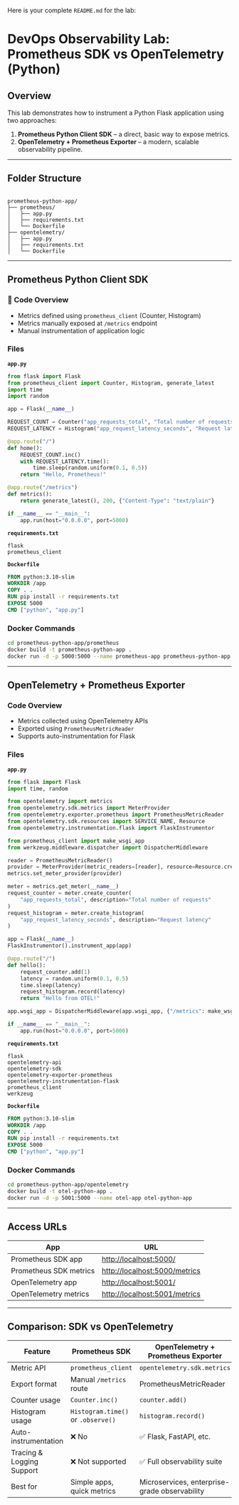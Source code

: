 Here is your complete `README.md` for the lab:
# DevOps Observability Lab: Prometheus SDK vs OpenTelemetry (Python)

## Overview

This lab demonstrates how to instrument a Python Flask application using two approaches:

1. **Prometheus Python Client SDK** – a direct, basic way to expose metrics.
2. **OpenTelemetry + Prometheus Exporter** – a modern, scalable observability pipeline.

---

## Folder Structure

```

prometheus-python-app/
├── prometheus/
│   ├── app.py
│   ├── requirements.txt
│   └── Dockerfile
├── opentelemetry/
│   ├── app.py
│   ├── requirements.txt
│   └── Dockerfile

````

---

## Prometheus Python Client SDK

### 🔹 Code Overview

- Metrics defined using `prometheus_client` (Counter, Histogram)
- Metrics manually exposed at `/metrics` endpoint
- Manual instrumentation of application logic

### Files

**`app.py`**
```python
from flask import Flask
from prometheus_client import Counter, Histogram, generate_latest
import time
import random

app = Flask(__name__)

REQUEST_COUNT = Counter("app_requests_total", "Total number of requests")
REQUEST_LATENCY = Histogram("app_request_latency_seconds", "Request latency")

@app.route("/")
def home():
    REQUEST_COUNT.inc()
    with REQUEST_LATENCY.time():
        time.sleep(random.uniform(0.1, 0.5))
    return "Hello, Prometheus!"

@app.route("/metrics")
def metrics():
    return generate_latest(), 200, {"Content-Type": "text/plain"}

if __name__ == "__main__":
    app.run(host="0.0.0.0", port=5000)
````

**`requirements.txt`**

```
flask
prometheus_client
```

**`Dockerfile`**

```dockerfile
FROM python:3.10-slim
WORKDIR /app
COPY . .
RUN pip install -r requirements.txt
EXPOSE 5000
CMD ["python", "app.py"]
```

### Docker Commands

```bash
cd prometheus-python-app/prometheus
docker build -t prometheus-python-app .
docker run -d -p 5000:5000 --name prometheus-app prometheus-python-app
```

---

## OpenTelemetry + Prometheus Exporter

### Code Overview

* Metrics collected using OpenTelemetry APIs
* Exported using `PrometheusMetricReader`
* Supports auto-instrumentation for Flask

### Files

**`app.py`**

```python
from flask import Flask
import time, random

from opentelemetry import metrics
from opentelemetry.sdk.metrics import MeterProvider
from opentelemetry.exporter.prometheus import PrometheusMetricReader
from opentelemetry.sdk.resources import SERVICE_NAME, Resource
from opentelemetry.instrumentation.flask import FlaskInstrumentor

from prometheus_client import make_wsgi_app
from werkzeug.middleware.dispatcher import DispatcherMiddleware

reader = PrometheusMetricReader()
provider = MeterProvider(metric_readers=[reader], resource=Resource.create({SERVICE_NAME: "otel-app"}))
metrics.set_meter_provider(provider)

meter = metrics.get_meter(__name__)
request_counter = meter.create_counter(
    "app_requests_total", description="Total number of requests"
)
request_histogram = meter.create_histogram(
    "app_request_latency_seconds", description="Request latency"
)

app = Flask(__name__)
FlaskInstrumentor().instrument_app(app)

@app.route("/")
def hello():
    request_counter.add(1)
    latency = random.uniform(0.1, 0.5)
    time.sleep(latency)
    request_histogram.record(latency)
    return "Hello from OTEL!"

app.wsgi_app = DispatcherMiddleware(app.wsgi_app, {"/metrics": make_wsgi_app()})

if __name__ == "__main__":
    app.run(host="0.0.0.0", port=5000)
```

**`requirements.txt`**

```
flask
opentelemetry-api
opentelemetry-sdk
opentelemetry-exporter-prometheus
opentelemetry-instrumentation-flask
prometheus_client
werkzeug
```

**`Dockerfile`**

```dockerfile
FROM python:3.10-slim
WORKDIR /app
COPY . .
RUN pip install -r requirements.txt
EXPOSE 5000
CMD ["python", "app.py"]
```

### Docker Commands

```bash
cd prometheus-python-app/opentelemetry
docker build -t otel-python-app .
docker run -d -p 5001:5000 --name otel-app otel-python-app
```

---

## Access URLs

| App                    | URL                                                            |
| ---------------------- | -------------------------------------------------------------- |
| Prometheus SDK app     | [http://localhost:5000/](http://localhost:5000/)               |
| Prometheus SDK metrics | [http://localhost:5000/metrics](http://localhost:5000/metrics) |
| OpenTelemetry app      | [http://localhost:5001/](http://localhost:5001/)               |
| OpenTelemetry metrics  | [http://localhost:5001/metrics](http://localhost:5001/metrics) |

---

## Comparison: SDK vs OpenTelemetry

| Feature                   | Prometheus SDK                     | OpenTelemetry + Prometheus Exporter           |
| ------------------------- | ---------------------------------- | --------------------------------------------- |
| Metric API                | `prometheus_client`                | `opentelemetry.sdk.metrics`                   |
| Export format             | Manual `/metrics` route            | PrometheusMetricReader                        |
| Counter usage             | `Counter.inc()`                    | `counter.add()`                               |
| Histogram usage           | `Histogram.time()` or `.observe()` | `histogram.record()`                          |
| Auto-instrumentation      | ❌ No                               | ✅ Flask, FastAPI, etc.                        |
| Tracing & Logging Support | ❌ Not supported                    | ✅ Full observability suite                    |
| Best for                  | Simple apps, quick metrics         | Microservices, enterprise-grade observability |


